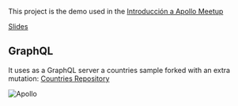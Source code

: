 This project is the demo used in the [Introducción a Apollo Meetup](https://www.meetup.com/js-coders/events/260047567/)

[Slides](/slides/apollointro.pdf)

## GraphQL

It uses as a GraphQL server a countries sample forked with an extra mutation: [Countries Repository](https://github.com/ChristianRuiz/countries)

![Apollo](https://secure.meetupstatic.com/photos/event/c/9/a/2/highres_479811618.jpeg)
